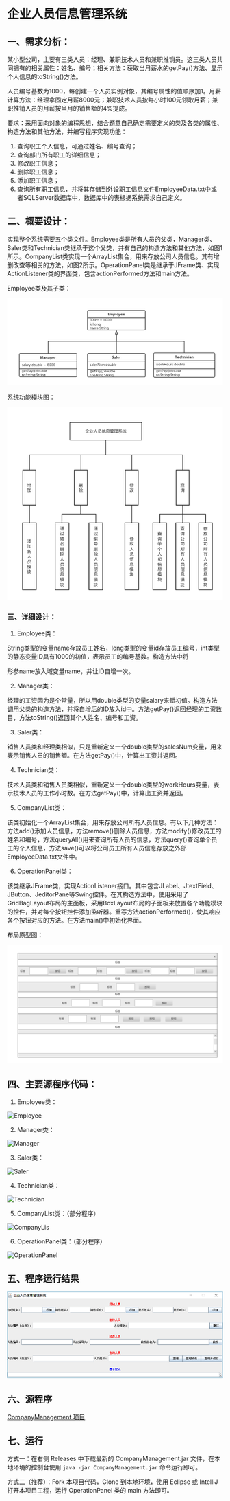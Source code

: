 # 企业人员信息管理系统

## 一、需求分析：

某小型公司，主要有三类人员：经理、兼职技术人员和兼职推销员。这三类人员共同拥有的相关属性：姓名、编号；相关方法：获取当月薪水的getPay()方法、显示个人信息的toString()方法。

人员编号基数为1000，每创建一个人员实例对象，其编号属性的值顺序加1。月薪计算方法：经理拿固定月薪8000元；兼职技术人员按每小时100元领取月薪；兼职推销人员的月薪按当月的销售额的4%提成。

要求：采用面向对象的编程思想，结合题意自己确定需要定义的类及各类的属性、构造方法和其他方法，并编写程序实现功能：

1. 查询职工个人信息，可通过姓名、编号查询；
2. 查询部门所有职工的详细信息；
3. 修改职工信息；
4. 删除职工信息；
5. 添加职工信息；
6. 查询所有职工信息，并将其存储到外设职工信息文件EmployeeData.txt中或者SQLServer数据库中，数据库中的表根据系统需求自己定义。

## 二、概要设计：

实现整个系统需要五个类文件。Employee类是所有人员的父类，Manager类、Saler类和Technician类继承于这个父类，并有自己的构造方法和其他方法，如图1所示。CompanyList类实现一个ArrayList集合，用来存放公司人员信息。其有增删改查等相关的方法，如图2所示。OperationPanel类是继承于JFrame类、实现ActionListener类的界面类，包含actionPerformed方法和main方法。

Employee类及其子类：

![Employee类及其子类](pictures/Employee类及其子类.png)

系统功能模块图：

![系统功能模块图](pictures/系统功能模块图.png)

### 三、详细设计：

1. Employee类：

String类型的变量name存放员工姓名，long类型的变量id存放员工编号，int类型的静态变量ID具有1000的初值，表示员工的编号基数。构造方法中将

形参name放入域变量name，并让ID自增一次。

2. Manager类：

经理的工资因为是个常量，所以用double类型的变量salary来赋初值。构造方法调用父类的构造方法，并将自增后的ID放入id中。方法getPay()返回经理的工资数目，方法toString()返回其个人姓名、编号和工资。

3. Saler类：

销售人员类和经理类相似，只是重新定义一个double类型的salesNum变量，用来表示销售人员的销售额。在方法getPay()中，计算出工资并返回。

4. Technician类：

技术人员类和销售人员类相似，重新定义一个double类型的workHours变量，表示技术人员的工作小时数。在方法getPay()中，计算出工资并返回。

5. CompanyList类：

该类初始化一个ArrayList集合，用来存放公司所有人员信息。有以下几种方法：方法add()添加人员信息，方法remove()删除人员信息，方法modify()修改员工的姓名和编号，方法queryAll()用来查询所有人员的信息，方法query()查询单个员工的个人信息，方法save()可以将公司员工所有人员信息存放之外部EmployeeData.txt文件中。

6. OperationPanel类：

该类继承JFrame类，实现ActionListener接口。其中包含JLabel、JtextField、JButton、JeditorPane等Swing控件。在其构造方法中，使用采用了GridBagLayout布局的主面板，采用BoxLayout布局的子面板来放置各个功能模块的控件，并对每个按钮控件添加监听器。重写方法actionPerformed()，使其响应各个按钮对应的方法。在方法main()中初始化界面。

布局原型图：

![布局原型图](pictures/布局原型图.png)

## 四、主要源程序代码：

1. Employee类：

![Employee](pictures/Employee类.png)

2. Manager类：

![Manager](pictures/Manager类.png)

3. Saler类：

![Saler](pictures/Saler类.png)

4. Technician类：

![Technician](pictures/Technician类.png)

5. CompanyList类：（部分程序）

![CompanyLis](pictures/CompanyList类.png)

6. OperationPanel类：（部分程序）

![OperationPanel](pictures/OperationPanel类.png)

## 五、程序运行结果

![程序运行结果](pictures/程序运行结果.png)

## 六、源程序

[CompanyManagement 项目](https://github.com/sakiila/CompanyManagement)

## 七、运行

方式一：在右侧 Releases 中下载最新的 CompanyManagement.jar 文件，在本地环境的控制台使用 `java -jar CompanyManagement.jar` 命令运行即可。

方式二（推荐）：Fork 本项目代码，Clone 到本地环境，使用 Eclipse 或 IntelliJ 打开本项目工程，运行 OperationPanel 类的 main 方法即可。